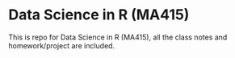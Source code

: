 # Data Science in R (MA415)

This is repo for Data Science in R (MA415), all the class notes and homework/project are included.